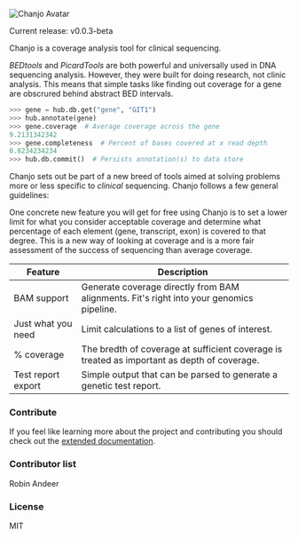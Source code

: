 ![Chanjo Avatar](https://raw.github.com/robinandeer/chanjo2/master/assets/chanjo_logo.png)

Current release: v0.0.3-beta

Chanjo is a coverage analysis tool for clinical sequencing.

*BEDtools* and *PicardTools* are both powerful and universally used in DNA sequencing analysis. However, they were built for doing research, not clinic analysis. This means that simple tasks like finding out coverage for a gene are obscrured behind abstract BED intervals.

```python
>>> gene = hub.db.get("gene", "GIT1")
>>> hub.annotate(gene)
>>> gene.coverage  # Average coverage across the gene
9.2131342342
>>> gene.completeness  # Percent of bases covered at x read depth
0.8234234234
>>> hub.db.commit()  # Persists annotation(s) to data store
```

Chanjo sets out be part of a new breed of tools aimed at solving problems more or less specific to *clinical* sequencing. Chanjo follows a few general guidelines:

One concrete new feature you will get for free using Chanjo is to set a lower limit for what you consider acceptable coverage and determine what percentage of each element (gene, transcript, exon) is covered to that degree. This is a new way of looking at coverage and is a more fair assessment of the success of sequencing than average coverage.

| Feature            | Description   |
| ------------------ | ------------- |
| BAM support        | Generate coverage directly from BAM alignments. Fit's right into your genomics pipeline. |
| Just what you need | Limit calculations to a list of genes of interest. |
| % coverage         | The bredth of coverage at sufficient coverage is treated as important as depth of coverage. |
| Test report export | Simple output that can be parsed to generate a genetic test report. |

### Contribute
If you feel like learning more about the project and contributing you should check out the [extended documentation](https://chanjo.readthedocs.org/en/latest/).

### Contributor list
Robin Andeer

### License
MIT

